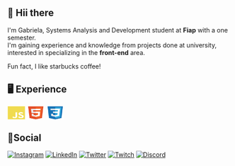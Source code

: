 ## 💜 Hii there

<p>I'm Gabriela, Systems Analysis and Development student at <strong>Fiap</strong> with a one semester.<br>
I'm gaining experience and knowledge from projects done at university, interested in specializing in the <strong>front-end</strong> area.<br></p>
<p> Fun fact, I like starbucks coffee!</p>

## 🖥️ Experience

<div style="display: inline_block">
<img align="center" alt="Gabi-Js" height="30" width="40" src="https://raw.githubusercontent.com/devicons/devicon/master/icons/javascript/javascript-plain.svg">
<img align="center" alt="Gabi-HTML" height="30" width="40" src="https://raw.githubusercontent.com/devicons/devicon/master/icons/html5/html5-original.svg">
<img align="center" alt="Gabi-CSS" height="30" width="40" src="https://raw.githubusercontent.com/devicons/devicon/master/icons/css3/css3-original.svg">
</div>

## 📱Social

[![Instagram](https://img.shields.io/badge/Instagram-%23E4405F.svg?logo=Instagram&logoColor=white)](https://instagram.com/gabimezze) [![LinkedIn](https://img.shields.io/badge/LinkedIn-%230077B5.svg?logo=linkedin&logoColor=white)](https://linkedin.com/in/gabrielames) [![Twitter](https://img.shields.io/badge/Twitter-%231DA1F2.svg?logo=Twitter&logoColor=white)](https://twitter.com/sunzurii) [![Twitch](https://img.shields.io/badge/Twitch-%238000FF.svg?logo=Twitch&logoColor=white)](https://www.twitch.tv/gabimezze) [![Discord](https://img.shields.io/badge/Discord-%235858FA.svg?logo=Discord&logoColor=white)](https://discord.gg/7UVeznRyW9)

